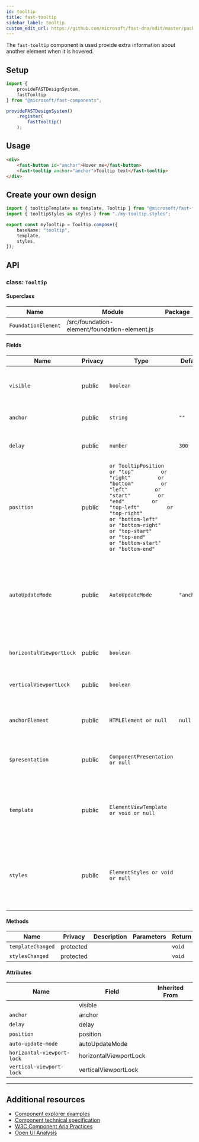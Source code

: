 ```yaml
---
id: tooltip
title: fast-tooltip
sidebar_label: tooltip
custom_edit_url: https://github.com/microsoft/fast-dna/edit/master/packages/web-components/fast-foundation/src/tooltip/README.md
---
```


The `fast-tooltip` component is used provide extra information about another element when it is hovered.

## Setup

```ts
import {
    provideFASTDesignSystem,
    fastTooltip
} from "@microsoft/fast-components";

provideFASTDesignSystem()
    .register(
        fastTooltip()
    );
```

## Usage

```html
<div>
    <fast-button id="anchor">Hover me</fast-button>
    <fast-tooltip anchor="anchor">Tooltip text</fast-tooltip>
</div>
```

## Create your own design

```ts
import { tooltipTemplate as template, Tooltip } from "@microsoft/fast-foundation";
import { tooltipStyles as styles } from "./my-tooltip.styles";

export const myTooltip = Tooltip.compose({
    baseName: "tooltip",
    template,
    styles,
});
```

## API



### class: `Tooltip`

#### Superclass

| Name                | Module                                        | Package |
| ------------------- | --------------------------------------------- | ------- |
| `FoundationElement` | /src/foundation-element/foundation-element.js |         |

#### Fields

| Name                     | Privacy | Type                                                                                                                                                                                                                                                                                                                             | Default    | Description                                                                                                                                                                                                      | Inherited From    |
| ------------------------ | ------- | -------------------------------------------------------------------------------------------------------------------------------------------------------------------------------------------------------------------------------------------------------------------------------------------------------------------------------- | ---------- | ---------------------------------------------------------------------------------------------------------------------------------------------------------------------------------------------------------------- | ----------------- |
| `visible`                | public  | `boolean`                                                                                                                                                                                                                                                                                                                        |            | Whether the tooltip is visible or not. If undefined tooltip is shown when anchor element is hovered                                                                                                              |                   |
| `anchor`                 | public  | `string`                                                                                                                                                                                                                                                                                                                         | `""`       | The id of the element the tooltip is anchored to                                                                                                                                                                 |                   |
| `delay`                  | public  | `number`                                                                                                                                                                                                                                                                                                                         | `300`      | The delay in milliseconds before a tooltip is shown after a hover event                                                                                                                                          |                   |
| `position`               | public  | `or TooltipPosition         or "top"         or "right"         or "bottom"         or "left"         or "start"         or "end"         or "top-left"         or "top-right"         or "bottom-left"         or "bottom-right"         or "top-start"         or "top-end"         or "bottom-start"         or "bottom-end"` |            | Controls the placement of the tooltip relative to the anchor. When the position is undefined the tooltip is placed above or below the anchor based on available space.                                           |                   |
| `autoUpdateMode`         | public  | `AutoUpdateMode`                                                                                                                                                                                                                                                                                                                 | `"anchor"` | Controls when the tooltip updates its position, default is 'anchor' which only updates when the anchor is resized.  'auto' will update on scroll/resize events. Corresponds to anchored-region auto-update-mode. |                   |
| `horizontalViewportLock` | public  | `boolean`                                                                                                                                                                                                                                                                                                                        |            | Controls if the tooltip will always remain fully in the viewport on the horizontal axis                                                                                                                          |                   |
| `verticalViewportLock`   | public  | `boolean`                                                                                                                                                                                                                                                                                                                        |            | Controls if the tooltip will always remain fully in the viewport on the vertical axis                                                                                                                            |                   |
| `anchorElement`          | public  | `HTMLElement or null`                                                                                                                                                                                                                                                                                                            | `null`     | the html element currently being used as anchor. Setting this directly overrides the anchor attribute.                                                                                                           |                   |
| `$presentation`          | public  | `ComponentPresentation or null`                                                                                                                                                                                                                                                                                                  |            | A property which resolves the ComponentPresentation instance for the current component.                                                                                                                          | FoundationElement |
| `template`               | public  | `ElementViewTemplate or void or null`                                                                                                                                                                                                                                                                                            |            | Sets the template of the element instance. When undefined, the element will attempt to resolve the template from the associated presentation or custom element definition.                                       | FoundationElement |
| `styles`                 | public  | `ElementStyles or void or null`                                                                                                                                                                                                                                                                                                  |            | Sets the default styles for the element instance. When undefined, the element will attempt to resolve default styles from the associated presentation or custom element definition.                              | FoundationElement |

#### Methods

| Name              | Privacy   | Description | Parameters | Return | Inherited From    |
| ----------------- | --------- | ----------- | ---------- | ------ | ----------------- |
| `templateChanged` | protected |             |            | `void` | FoundationElement |
| `stylesChanged`   | protected |             |            | `void` | FoundationElement |

#### Attributes

| Name                       | Field                  | Inherited From |
| -------------------------- | ---------------------- | -------------- |
|                            | visible                |                |
| `anchor`                   | anchor                 |                |
| `delay`                    | delay                  |                |
| `position`                 | position               |                |
| `auto-update-mode`         | autoUpdateMode         |                |
| `horizontal-viewport-lock` | horizontalViewportLock |                |
| `vertical-viewport-lock`   | verticalViewportLock   |                |

<hr/>


## Additional resources

* [Component explorer examples](https://explore.fast.design/components/fast-tooltip)
* [Component technical specification](https://github.com/microsoft/fast/blob/master/packages/web-components/fast-foundation/src/tooltip/tooltip.spec.md)
* [W3C Component Aria Practices](https://w3c.github.io/aria-practices/#tooltip)
* [Open UI Analysis](https://open-ui.org/components/tooltip.research)